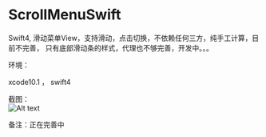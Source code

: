 # ScrollMenuSwift

Swift4, 滑动菜单View，支持滑动，点击切换，不依赖任何三方，纯手工计算，目前不完善，
只有底部滑动条的样式，代理也不够完善，开发中。。。

环境：

xcode10.1 ， swift4

截图：
<br>
![Alt text](https://github.com/weiman152/ScrollMenuSwift/blob/master/screenShot/111.gif)

备注：正在完善中

